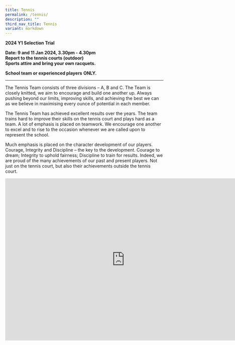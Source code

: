 ```yaml
---
title: Tennis
permalink: /tennis/
description: ""
third_nav_title: Tennis
variant: markdown
---
```

**2024 Y1 Selection Trial**

**Date: 9 and 11 Jan 2024, 3.30pm - 4.30pm**<br>
**Report to the tennis courts (outdoor)**<br>
**Sports attire and bring your own racquets.**

**School team or experienced players**&nbsp;**ONLY.**

* * *

The Tennis Team consists of three divisions – A, B and C. The Team is closely knitted, we aim to encourage and build one another up. Always pushing beyond our limits, improving skills, and achieving the best we can as we believe in maximising every ounce of potential in each member.

The Tennis Team has achieved excellent results over the years. The team trains hard to improve their skills on the tennis court and plays hard as a team. A lot of emphasis is placed on teamwork. We encourage one another to excel and to rise to the occasion whenever we are called upon to represent the school.

Much emphasis is placed on the character development of our players. Courage, Integrity and Discipline – the key to the development. Courage to dream; Integrity to uphold fairness; Discipline to train for results. Indeed, we are proud of the many achievements of our past and present players. Not just on the tennis court, but also their achievements outside the tennis court.

<iframe width="760" height="515" src="https://www.youtube.com/embed/Qc_i_d-5tM4" title="YouTube video player" frameborder="0" allow="accelerometer; autoplay; clipboard-write; encrypted-media; gyroscope; picture-in-picture; web-share" allowfullscreen=""></iframe>